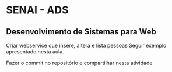 #  SENAI - ADS 
## Desenvolvimento de Sistemas para Web
Criar webservice que insere, altera e lista pessoas
Seguir exemplo apresentado nesta aula.

Fazer o commit no repositório e compartilhar nesta atividade
